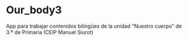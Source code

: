 # Our_body3
App para trabajar contenidos bilingües de la unidad "Nuestro cuerpo" de 3.º de Primaria (CEIP Manuel Siurot)
